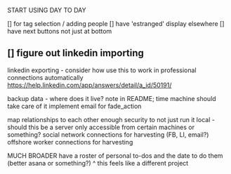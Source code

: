 START USING DAY TO DAY

[] for tag selection / adding people
  [] have 'estranged' display elsewhere
  [] have next buttons not just at bottom

[] figure out linkedin importing
---

linkedin exporting - consider how use this to work in professional connections automatically
  https://help.linkedin.com/app/answers/detail/a_id/50191/

backup data - where does it live? note in README; time machine should take care of it
implement email for fade_action

map relationships to each other
enough security to not just run it local - should this be a server only accessible from certain machines or something?
social network connections for harvesting (FB, LI, email?)
offshore worker connections for harvesting

MUCH BROADER
have a roster of personal to-dos and the date to do them (better asana or something?)
  ^ this feels like a different project